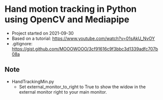 # Hand motion tracking in Python using OpenCV and Mediapipe
* Project started on 2021-09-30
* Based on a tutorial: https://www.youtube.com/watch?v=01sAkU_NvOY 
* .gitignore: https://gist.github.com/MOOOWOOO/3cf91616c9f3bbc3d1339adfc707b08a


## Note 
* HandTrackingMin.py 
  * Set external_monitor_to_right to True to show the widow in the external monitor right to your main monitor. 

